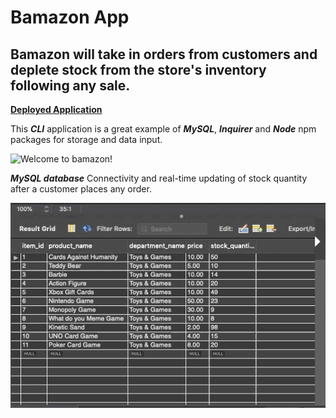 # Bamazon App

## Bamazon will take in orders from customers and deplete stock from the store's inventory following any sale.

**[Deployed Application](https://bamazon-application.herokuapp.com/)**

This **_*CLI*_** application is a great example of **_MySQL_**, **_Inquirer_** and **_Node_** npm packages for storage and data input.

![Welcome to bamazon!](Bamazon.gif)

**_MySQL database_** Connectivity and real-time updating of stock quantity after a customer places any order.

![MySQL database!](bamazondb.gif)
